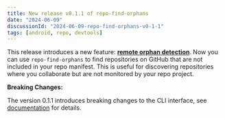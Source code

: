 ```yaml
---
title: New release v0.1.1 of repo-find-orphans
date: "2024-06-09"
discussionId: "2024-06-09-repo-find-orphans-v0-1-1"
tags: [android, repo, devtools]
---
```



This release introduces a new feature: [**remote orphan detection**](https://github.com/vladistan/repo-find-orphans/tree/v0.1.1?tab=readme-ov-file#finding-remote-orphans).  Now you can use `repo-find-orphans` to find repositories on GitHub that are not included in your repo manifest. This is useful for discovering repositories where you collaborate but are not monitored by your repo project.


**Breaking Changes:**

The version 0.1.1 introduces breaking changes to the CLI interface, see [documentation](https://github.com/vladistan/repo-find-orphans/tree/v0.1.1?tab=readme-ov-file#usage) for details.
